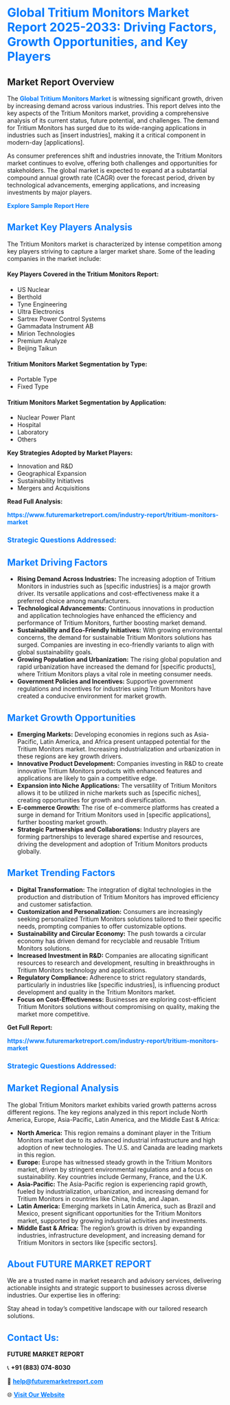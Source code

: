 <h1 style="color: #007BFF;">Global Tritium Monitors Market Report 2025-2033: Driving Factors, Growth Opportunities, and Key Players</h1>

<section id="overview">
<h2>Market Report Overview</h2>
<p>The <a href="https://www.futuremarketreport.com/industry-report/tritium-monitors-market" style="color: #007BFF; text-decoration: none;"><strong>Global Tritium Monitors Market</strong></a> is witnessing significant growth, driven by increasing demand across various industries. This report delves into the key aspects of the Tritium Monitors market, providing a comprehensive analysis of its current status, future potential, and challenges. The demand for Tritium Monitors has surged due to its wide-ranging applications in industries such as [insert industries], making it a critical component in modern-day [applications].</p>
<p>As consumer preferences shift and industries innovate, the Tritium Monitors market continues to evolve, offering both challenges and opportunities for stakeholders. The global market is expected to expand at a substantial compound annual growth rate (CAGR) over the forecast period, driven by technological advancements, emerging applications, and increasing investments by major players.</p>
</section>

<section id="overview">
<p><a href="https://www.futuremarketreport.com/request-sample/reportId=29127" style="color: #007BFF; text-decoration: none;"><strong>Explore Sample Report Here</strong></a></p>
</section>

<section id="key-players">
<h2 style="color: #007BFF;">Market Key Players Analysis</h2>
<p>The Tritium Monitors market is characterized by intense competition among key players striving to capture a larger market share. Some of the leading companies in the market include:</p>
<h4>Key Players Covered in the Tritium Monitors Report:</h4>
<ul><li>US Nuclear</li><li>Berthold</li><li>Tyne Engineering</li><li>Ultra Electronics</li><li>Sartrex Power Control Systems</li><li>Gammadata Instrument AB</li><li>Mirion Technologies</li><li>Premium Analyze</li><li>Beijing Taikun</li></ul>
<h4>Tritium Monitors Market Segmentation by Type:</h4>
<ul><li>Portable Type</li><li>Fixed Type</li></ul>

<h4>Tritium Monitors Market Segmentation by Application:</h4>
<ul><li>Nuclear Power Plant</li><li>Hospital</li><li>Laboratory</li><li>Others</li></ul>
<p><strong>Key Strategies Adopted by Market Players:</strong></p>
<ul>
<li>Innovation and R&D</li>
<li>Geographical Expansion</li>
<li>Sustainability Initiatives</li>
<li>Mergers and Acquisitions</li>
</ul>
</section>

<section>
<p><strong>Read Full Analysis: </strong></p><a href="https://www.futuremarketreport.com/industry-report/tritium-monitors-market" style="color: #007BFF; text-decoration: none;"><strong>https://www.futuremarketreport.com/industry-report/tritium-monitors-market</strong></a>
<h3 style="color: #007BFF;">Strategic Questions Addressed:</h3>
</section>

<section id="driving-factors">
<h2 style="color: #007BFF;">Market Driving Factors</h2>
<ul>
<li><strong>Rising Demand Across Industries:</strong> The increasing adoption of Tritium Monitors in industries such as [specific industries] is a major growth driver. Its versatile applications and cost-effectiveness make it a preferred choice among manufacturers.</li>
<li><strong>Technological Advancements:</strong> Continuous innovations in production and application technologies have enhanced the efficiency and performance of Tritium Monitors, further boosting market demand.</li>
<li><strong>Sustainability and Eco-Friendly Initiatives:</strong> With growing environmental concerns, the demand for sustainable Tritium Monitors solutions has surged. Companies are investing in eco-friendly variants to align with global sustainability goals.</li>
<li><strong>Growing Population and Urbanization:</strong> The rising global population and rapid urbanization have increased the demand for [specific products], where Tritium Monitors plays a vital role in meeting consumer needs.</li>
<li><strong>Government Policies and Incentives:</strong> Supportive government regulations and incentives for industries using Tritium Monitors have created a conducive environment for market growth.</li>
</ul>
</section>

<section id="growth-opportunities">
<h2 style="color: #007BFF;">Market Growth Opportunities</h2>
<ul>
<li><strong>Emerging Markets:</strong> Developing economies in regions such as Asia-Pacific, Latin America, and Africa present untapped potential for the Tritium Monitors market. Increasing industrialization and urbanization in these regions are key growth drivers.</li>
<li><strong>Innovative Product Development:</strong> Companies investing in R&D to create innovative Tritium Monitors products with enhanced features and applications are likely to gain a competitive edge.</li>
<li><strong>Expansion into Niche Applications:</strong> The versatility of Tritium Monitors allows it to be utilized in niche markets such as [specific niches], creating opportunities for growth and diversification.</li>
<li><strong>E-commerce Growth:</strong> The rise of e-commerce platforms has created a surge in demand for Tritium Monitors used in [specific applications], further boosting market growth.</li>
<li><strong>Strategic Partnerships and Collaborations:</strong> Industry players are forming partnerships to leverage shared expertise and resources, driving the development and adoption of Tritium Monitors products globally.</li>
</ul>
</section>

<section id="trending-factors">
<h2 style="color: #007BFF;">Market Trending Factors</h2>
<ul>
<li><strong>Digital Transformation:</strong> The integration of digital technologies in the production and distribution of Tritium Monitors has improved efficiency and customer satisfaction.</li>
<li><strong>Customization and Personalization:</strong> Consumers are increasingly seeking personalized Tritium Monitors solutions tailored to their specific needs, prompting companies to offer customizable options.</li>
<li><strong>Sustainability and Circular Economy:</strong> The push towards a circular economy has driven demand for recyclable and reusable Tritium Monitors solutions.</li>
<li><strong>Increased Investment in R&D:</strong> Companies are allocating significant resources to research and development, resulting in breakthroughs in Tritium Monitors technology and applications.</li>
<li><strong>Regulatory Compliance:</strong> Adherence to strict regulatory standards, particularly in industries like [specific industries], is influencing product development and quality in the Tritium Monitors market.</li>
<li><strong>Focus on Cost-Effectiveness:</strong> Businesses are exploring cost-efficient Tritium Monitors solutions without compromising on quality, making the market more competitive.</li>
</ul>
</section>

<section>
<p><strong>Get Full Report: </strong></p><a href="https://www.futuremarketreport.com/industry-report/tritium-monitors-market" style="color: #007BFF; text-decoration: none;"><strong>https://www.futuremarketreport.com/industry-report/tritium-monitors-market</strong></a>
<h3 style="color: #007BFF;">Strategic Questions Addressed:</h3>
</section>


<section id="regional-analysis">
<h2 style="color: #007BFF;">Market Regional Analysis</h2>
<p>The global Tritium Monitors market exhibits varied growth patterns across different regions. The key regions analyzed in this report include North America, Europe, Asia-Pacific, Latin America, and the Middle East & Africa:</p>
<ul>
<li><strong>North America:</strong> This region remains a dominant player in the Tritium Monitors market due to its advanced industrial infrastructure and high adoption of new technologies. The U.S. and Canada are leading markets in this region.</li>
<li><strong>Europe:</strong> Europe has witnessed steady growth in the Tritium Monitors market, driven by stringent environmental regulations and a focus on sustainability. Key countries include Germany, France, and the U.K.</li>
<li><strong>Asia-Pacific:</strong> The Asia-Pacific region is experiencing rapid growth, fueled by industrialization, urbanization, and increasing demand for Tritium Monitors in countries like China, India, and Japan.</li>
<li><strong>Latin America:</strong> Emerging markets in Latin America, such as Brazil and Mexico, present significant opportunities for the Tritium Monitors market, supported by growing industrial activities and investments.</li>
<li><strong>Middle East & Africa:</strong> The region’s growth is driven by expanding industries, infrastructure development, and increasing demand for Tritium Monitors in sectors like [specific sectors].</li>
</ul>
</section>

<footer>
<h2 style="color: #007BFF;">About FUTURE MARKET REPORT</h2>
<p>We are a trusted name in market research and advisory services, delivering actionable insights and strategic support to businesses across diverse industries. Our expertise lies in offering:</p>

<p>Stay ahead in today’s competitive landscape with our tailored research solutions.</p>

<h2 style="color: #007BFF;">Contact Us:</h2>
<p><strong>FUTURE MARKET REPORT</strong></p>
<p>📞 <strong>+91 (883) 074-8030</strong></p>
<p>📧 <strong><a href="mailto:help@futuremarketreport.com" style="color: #007BFF;">help@futuremarketreport.com</a></strong></p>
<p>🌐 <strong><a href="https://www.futuremarketreport.com/" style="color: #007BFF;">Visit Our Website</a></strong></p>
</footer>